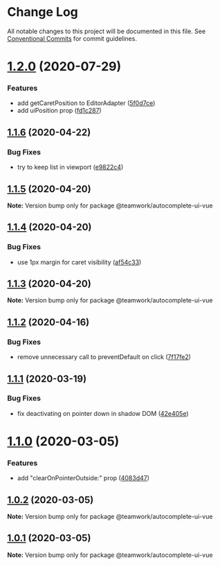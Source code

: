 # Change Log

All notable changes to this project will be documented in this file.
See [Conventional Commits](https://conventionalcommits.org) for commit guidelines.

# [1.2.0](https://github.com/Teamwork/autocomplete/compare/@teamwork/autocomplete-ui-vue@1.1.6...@teamwork/autocomplete-ui-vue@1.2.0) (2020-07-29)


### Features

* add getCaretPosition to EditorAdapter ([5f0d7ce](https://github.com/Teamwork/autocomplete/commit/5f0d7ce3d5d75ceb578b23efdc855fca67c703d3))
* add uiPosition prop ([fd1c287](https://github.com/Teamwork/autocomplete/commit/fd1c287497f3578c698ab934ac963ee69c6b6130))





## [1.1.6](https://github.com/Teamwork/autocomplete/compare/@teamwork/autocomplete-ui-vue@1.1.5...@teamwork/autocomplete-ui-vue@1.1.6) (2020-04-22)


### Bug Fixes

* try to keep list in viewport ([e9822c4](https://github.com/Teamwork/autocomplete/commit/e9822c4c8b0c329f49c8ab390faeadfe0f7c1db7))





## [1.1.5](https://github.com/Teamwork/autocomplete/compare/@teamwork/autocomplete-ui-vue@1.1.4...@teamwork/autocomplete-ui-vue@1.1.5) (2020-04-20)

**Note:** Version bump only for package @teamwork/autocomplete-ui-vue





## [1.1.4](https://github.com/Teamwork/autocomplete/compare/@teamwork/autocomplete-ui-vue@1.1.3...@teamwork/autocomplete-ui-vue@1.1.4) (2020-04-20)


### Bug Fixes

* use 1px margin for caret visibility ([af54c33](https://github.com/Teamwork/autocomplete/commit/af54c33278f4348f52ea56634708a0d683aaac72))





## [1.1.3](https://github.com/Teamwork/autocomplete/compare/@teamwork/autocomplete-ui-vue@1.1.2...@teamwork/autocomplete-ui-vue@1.1.3) (2020-04-20)

**Note:** Version bump only for package @teamwork/autocomplete-ui-vue





## [1.1.2](https://github.com/Teamwork/autocomplete/compare/@teamwork/autocomplete-ui-vue@1.1.1...@teamwork/autocomplete-ui-vue@1.1.2) (2020-04-16)


### Bug Fixes

* remove unnecessary call to preventDefault on click ([7f17fe2](https://github.com/Teamwork/autocomplete/commit/7f17fe20080159d635c955db80aaca44b7d04a61))





## [1.1.1](https://github.com/Teamwork/autocomplete/compare/@teamwork/autocomplete-ui-vue@1.1.0...@teamwork/autocomplete-ui-vue@1.1.1) (2020-03-19)


### Bug Fixes

* fix deactivating on pointer down in shadow DOM ([42e405e](https://github.com/Teamwork/autocomplete/commit/42e405ef1f15534db4a75dae670f68a1642bd994))





# [1.1.0](https://github.com/Teamwork/autocomplete/compare/@teamwork/autocomplete-ui-vue@1.0.2...@teamwork/autocomplete-ui-vue@1.1.0) (2020-03-05)


### Features

* add "clearOnPointerOutside:" prop ([4083d47](https://github.com/Teamwork/autocomplete/commit/4083d4798c9e6b67e283cca6ac87cd0719e3505d))





## [1.0.2](https://github.com/Teamwork/autocomplete/compare/@teamwork/autocomplete-ui-vue@1.0.1...@teamwork/autocomplete-ui-vue@1.0.2) (2020-03-05)

**Note:** Version bump only for package @teamwork/autocomplete-ui-vue





## [1.0.1](https://github.com/Teamwork/autocomplete/compare/@teamwork/autocomplete-ui-vue@1.0.0...@teamwork/autocomplete-ui-vue@1.0.1) (2020-03-05)

**Note:** Version bump only for package @teamwork/autocomplete-ui-vue
